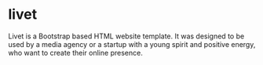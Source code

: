 # livet
Livet is a Bootstrap based HTML website template. It was designed to be used by a media agency or a startup with a young spirit and positive energy, who want to create their online presence. 
